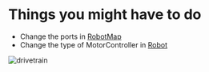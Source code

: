 # Things you might have to do

- Change the ports in [RobotMap](RobotMap.java)
- Change the type of MotorController in [Robot](Robot.java)

![drivetrain](https://imgur.com/dfjdcg6.png)
